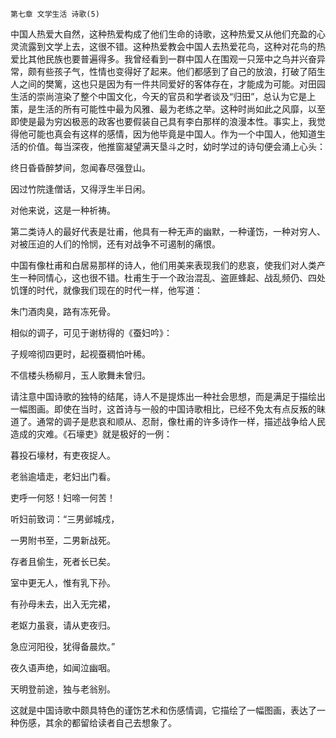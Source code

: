     第七章 文学生活 诗歌(5) 

   中国人热爱大自然，这种热爱构成了他们生命的诗歌，这种热爱又从他们充盈的心灵流露到文学上去，这很不错。这种热爱教会中国人去热爱花鸟，这种对花鸟的热爱比其他民族也要普遍得多。我曾经看到一群中国人在围观一只笼中之鸟并兴奋异常，颇有些孩子气，性情也变得好了起来。他们都感到了自己的放浪，打破了陌生人之间的樊篱，这也只是因为有一件共同爱好的客体存在，才能成为可能。对田园生活的崇尚渲染了整个中国文化，今天的官员和学者谈及“归田”，总认为它是上策，是生活的所有可能性中最为风雅、最为老练之举。这种时尚如此之风靡，以至即使是最为穷凶极恶的政客也要假装自己具有李白那样的浪漫本性。事实上，我觉得他可能也真会有这样的感情，因为他毕竟是中国人。作为一个中国人，他知道生活的价值。每当深夜，他推窗凝望满天垦斗之时，幼时学过的诗句便会涌上心头：

   终日昏昏醉梦间，忽闻春尽强登山。

   因过竹院逢僧话，又得浮生半日闲。

   对他来说，这是一种祈祷。

   第二类诗人的最好代表是壮甫，他具有一种无声的幽默，一种谨饬，一种对穷人、对被压迫的人们的怜悯，还有对战争不可遏制的痛恨。

   中国有像杜甫和白居易那样的诗人，他们用美来表现我们的悲哀，使我们对人类产生一种同情心，这也很不错。杜甫生于一个政治混乱、盗匪蜂起、战乱频仍、四处饥馑的时代，就像我们现在的时代一样，他写道：

   朱门酒肉臭，路有冻死骨。

   相似的调子，可见于谢枋得的《蚕妇吟》：

   子规啼彻四更时，起视蚕稠怕叶稀。

   不信楼头杨柳月，玉人歌舞未曾归。

   请注意中国诗歌的独特的结尾，诗人不是提炼出一种社会思想，而是满足于描绘出一幅图画。即使在当时，这首诗与一般的中国诗歌相比，已经不免太有点反叛的昧道了。通常的调子是悲哀和顺从、忍耐，像杜甫的许多诗作一样，描述战争给人民造成的灾难。《石壕吏》就是极好的一例：

   暮投石壕材，有吏夜捉人。

   老翁逾墙走，老妇出门看。

   吏呼一何怒！妇啼一何苦！

   听妇前致词：“三男邺城戍，

   一男附书至，二男新战死。

   存者且偷生，死者长已矣。

   室中更无人，惟有乳下孙。

   有孙母未去，出入无完裙，

   老妪力虽衰，请从吏夜归。

   急应河阳役，犹得备晨炊。”

   夜久语声绝，如闻泣幽咽。

   天明登前途，独与老翁别。

   这就是中国诗歌中颇具特色的谨饬艺术和伤感情调，它描绘了一幅图画，表达了一种伤感，其余的都留给读者自己去想象了。

